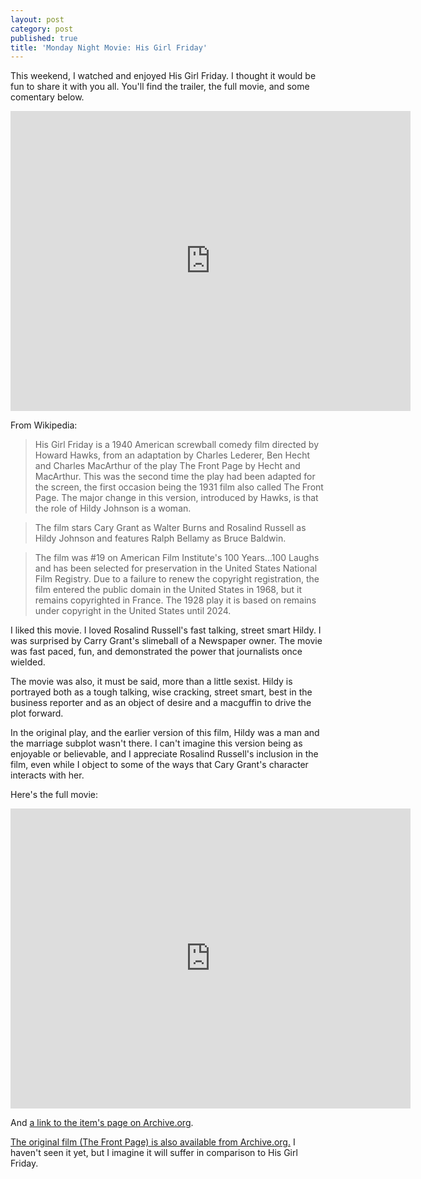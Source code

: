 ```yaml
---
layout: post
category: post
published: true
title: 'Monday Night Movie: His Girl Friday'
---
```

This weekend, I watched and enjoyed His Girl Friday. I thought it would be fun to share it with you all. You'll find the trailer, the full movie, and some comentary below. 
<iframe src="https://archive.org/embed/His_Girl_Friday_trailer" width="640" height="480" frameborder="0" webkitallowfullscreen="true" mozallowfullscreen="true" allowfullscreen></iframe>

From Wikipedia: 
>His Girl Friday is a 1940 American screwball comedy film directed by Howard Hawks, from an adaptation by Charles Lederer, Ben Hecht and Charles MacArthur of the play The Front Page by Hecht and MacArthur. This was the second time the play had been adapted for the screen, the first occasion being the 1931 film also called The Front Page. The major change in this version, introduced by Hawks, is that the role of Hildy Johnson is a woman.

>The film stars Cary Grant as Walter Burns and Rosalind Russell as Hildy Johnson and features Ralph Bellamy as Bruce Baldwin.

>The film was #19 on American Film Institute's 100 Years...100 Laughs and has been selected for preservation in the United States National Film Registry. Due to a failure to renew the copyright registration, the film entered the public domain in the United States in 1968, but it remains copyrighted in France. The 1928 play it is based on remains under copyright in the United States until 2024.

I liked this movie. I loved Rosalind Russell's fast talking, street smart Hildy. I was surprised by Carry Grant's slimeball of a Newspaper owner. The movie was fast paced, fun, and demonstrated the power that journalists once wielded. 

The movie was also, it must be said, more than a little sexist. Hildy is portrayed both as a tough talking, wise cracking, street smart, best in the business reporter and as an object of desire and a macguffin to drive the plot forward. 

In the original play, and the earlier version of this film, Hildy was a man and the marriage subplot wasn't there. I can't imagine this version being as enjoyable or believable, and I appreciate Rosalind Russell's inclusion in the film, even while I object to some of the ways that Cary Grant's character interacts with her. 

Here's the full movie: 

<iframe src="https://archive.org/embed/HisGirlFriday1940_201505" width="640" height="480" frameborder="0" webkitallowfullscreen="true" mozallowfullscreen="true" allowfullscreen></iframe>

And [a link to the item's page on Archive.org](https://archive.org/details/HisGirlFriday1940_201505).

[The original film (The Front Page) is also available from Archive.org.](https://archive.org/details/TheFrontPage1931AdolpheMenjouPatOBrienLewismiles) I haven't seen it yet, but I imagine it will suffer in comparison to His Girl Friday.
